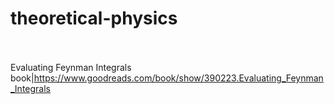 # theoretical-physics<br><br>

Evaluating Feynman Integrals<br>book|https://www.goodreads.com/book/show/390223.Evaluating_Feynman_Integrals<br><br>
